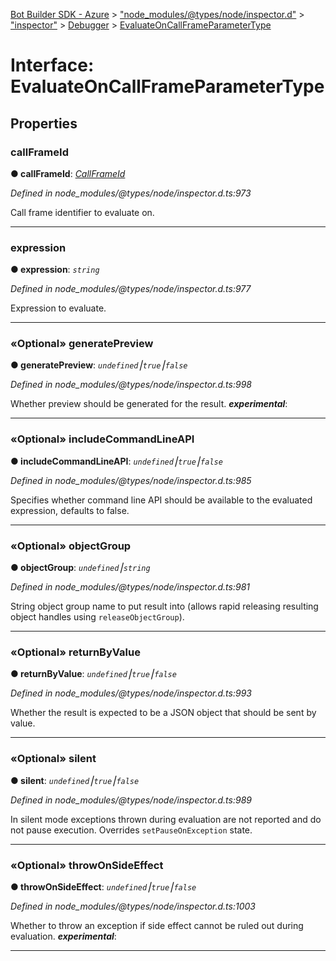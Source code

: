 [Bot Builder SDK - Azure](../README.md) > ["node_modules/@types/node/inspector.d"](../modules/_node_modules__types_node_inspector_d_.md) > ["inspector"](../modules/_node_modules__types_node_inspector_d_._inspector_.md) > [Debugger](../modules/_node_modules__types_node_inspector_d_._inspector_.debugger.md) > [EvaluateOnCallFrameParameterType](../interfaces/_node_modules__types_node_inspector_d_._inspector_.debugger.evaluateoncallframeparametertype.md)



# Interface: EvaluateOnCallFrameParameterType


## Properties
<a id="callframeid"></a>

###  callFrameId

**●  callFrameId**:  *[CallFrameId](../modules/_node_modules__types_node_inspector_d_._inspector_.debugger.md#callframeid)* 

*Defined in node_modules/@types/node/inspector.d.ts:973*



Call frame identifier to evaluate on.




___

<a id="expression"></a>

###  expression

**●  expression**:  *`string`* 

*Defined in node_modules/@types/node/inspector.d.ts:977*



Expression to evaluate.




___

<a id="generatepreview"></a>

### «Optional» generatePreview

**●  generatePreview**:  *`undefined`⎮`true`⎮`false`* 

*Defined in node_modules/@types/node/inspector.d.ts:998*



Whether preview should be generated for the result.
*__experimental__*: 





___

<a id="includecommandlineapi"></a>

### «Optional» includeCommandLineAPI

**●  includeCommandLineAPI**:  *`undefined`⎮`true`⎮`false`* 

*Defined in node_modules/@types/node/inspector.d.ts:985*



Specifies whether command line API should be available to the evaluated expression, defaults to false.




___

<a id="objectgroup"></a>

### «Optional» objectGroup

**●  objectGroup**:  *`undefined`⎮`string`* 

*Defined in node_modules/@types/node/inspector.d.ts:981*



String object group name to put result into (allows rapid releasing resulting object handles using `releaseObjectGroup`).




___

<a id="returnbyvalue"></a>

### «Optional» returnByValue

**●  returnByValue**:  *`undefined`⎮`true`⎮`false`* 

*Defined in node_modules/@types/node/inspector.d.ts:993*



Whether the result is expected to be a JSON object that should be sent by value.




___

<a id="silent"></a>

### «Optional» silent

**●  silent**:  *`undefined`⎮`true`⎮`false`* 

*Defined in node_modules/@types/node/inspector.d.ts:989*



In silent mode exceptions thrown during evaluation are not reported and do not pause execution. Overrides `setPauseOnException` state.




___

<a id="throwonsideeffect"></a>

### «Optional» throwOnSideEffect

**●  throwOnSideEffect**:  *`undefined`⎮`true`⎮`false`* 

*Defined in node_modules/@types/node/inspector.d.ts:1003*



Whether to throw an exception if side effect cannot be ruled out during evaluation.
*__experimental__*: 





___


